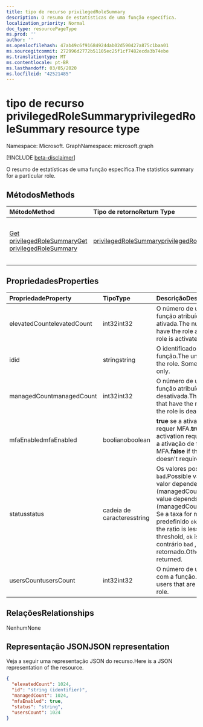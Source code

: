 ```yaml
---
title: tipo de recurso privilegedRoleSummary
description: O resumo de estatísticas de uma função específica.
localization_priority: Normal
doc_type: resourcePageType
ms.prod: ''
author: ''
ms.openlocfilehash: 47ab49c6f91684924dab02d590427a875c1baa01
ms.sourcegitcommit: 272996d2772b51105ec25f1cf7482ecda3b74ebe
ms.translationtype: MT
ms.contentlocale: pt-BR
ms.lasthandoff: 03/05/2020
ms.locfileid: "42521485"
---
```

# <a name="privilegedrolesummary-resource-type"></a><span data-ttu-id="ffbb1-103">tipo de recurso privilegedRoleSummary</span><span class="sxs-lookup"><span data-stu-id="ffbb1-103">privilegedRoleSummary resource type</span></span>

<span data-ttu-id="ffbb1-104">Namespace: Microsoft. Graph</span><span class="sxs-lookup"><span data-stu-id="ffbb1-104">Namespace: microsoft.graph</span></span>

[!INCLUDE [beta-disclaimer](../../includes/beta-disclaimer.md)]

<span data-ttu-id="ffbb1-105">O resumo de estatísticas de uma função específica.</span><span class="sxs-lookup"><span data-stu-id="ffbb1-105">The statistics summary for a particular role.</span></span>


## <a name="methods"></a><span data-ttu-id="ffbb1-106">Métodos</span><span class="sxs-lookup"><span data-stu-id="ffbb1-106">Methods</span></span>

| <span data-ttu-id="ffbb1-107">Método</span><span class="sxs-lookup"><span data-stu-id="ffbb1-107">Method</span></span>           | <span data-ttu-id="ffbb1-108">Tipo de retorno</span><span class="sxs-lookup"><span data-stu-id="ffbb1-108">Return Type</span></span>    |<span data-ttu-id="ffbb1-109">Descrição</span><span class="sxs-lookup"><span data-stu-id="ffbb1-109">Description</span></span>|
|:---------------|:--------|:----------|
|[<span data-ttu-id="ffbb1-110">Get privilegedRoleSummary</span><span class="sxs-lookup"><span data-stu-id="ffbb1-110">Get privilegedRoleSummary</span></span>](../api/privilegedrolesummary-get.md) | [<span data-ttu-id="ffbb1-111">privilegedRoleSummary</span><span class="sxs-lookup"><span data-stu-id="ffbb1-111">privilegedRoleSummary</span></span>](privilegedrolesummary.md) |<span data-ttu-id="ffbb1-112">Leia as propriedades e os relacionamentos do objeto privilegedRoleSummary.</span><span class="sxs-lookup"><span data-stu-id="ffbb1-112">Read properties and relationships of privilegedRoleSummary object.</span></span>|

## <a name="properties"></a><span data-ttu-id="ffbb1-113">Propriedades</span><span class="sxs-lookup"><span data-stu-id="ffbb1-113">Properties</span></span>
| <span data-ttu-id="ffbb1-114">Propriedade</span><span class="sxs-lookup"><span data-stu-id="ffbb1-114">Property</span></span>     | <span data-ttu-id="ffbb1-115">Tipo</span><span class="sxs-lookup"><span data-stu-id="ffbb1-115">Type</span></span>   |<span data-ttu-id="ffbb1-116">Descrição</span><span class="sxs-lookup"><span data-stu-id="ffbb1-116">Description</span></span>|
|:---------------|:--------|:----------|
|<span data-ttu-id="ffbb1-117">elevatedCount</span><span class="sxs-lookup"><span data-stu-id="ffbb1-117">elevatedCount</span></span>|<span data-ttu-id="ffbb1-118">int32</span><span class="sxs-lookup"><span data-stu-id="ffbb1-118">int32</span></span>|<span data-ttu-id="ffbb1-119">O número de usuários que têm a função atribuída e a função é ativada.</span><span class="sxs-lookup"><span data-stu-id="ffbb1-119">The number of users that have the role assigned and the role is activated.</span></span>|
|<span data-ttu-id="ffbb1-120">id</span><span class="sxs-lookup"><span data-stu-id="ffbb1-120">id</span></span>|<span data-ttu-id="ffbb1-121">string</span><span class="sxs-lookup"><span data-stu-id="ffbb1-121">string</span></span>| <span data-ttu-id="ffbb1-122">O identificador exclusivo da função.</span><span class="sxs-lookup"><span data-stu-id="ffbb1-122">The unique identifier for the role.</span></span> <span data-ttu-id="ffbb1-123">Somente leitura.</span><span class="sxs-lookup"><span data-stu-id="ffbb1-123">Read-only.</span></span>|
|<span data-ttu-id="ffbb1-124">managedCount</span><span class="sxs-lookup"><span data-stu-id="ffbb1-124">managedCount</span></span>|<span data-ttu-id="ffbb1-125">int32</span><span class="sxs-lookup"><span data-stu-id="ffbb1-125">int32</span></span>|<span data-ttu-id="ffbb1-126">O número de usuários que têm a função atribuída, mas a função é desativada.</span><span class="sxs-lookup"><span data-stu-id="ffbb1-126">The number of users that have the role assigned but the role is deactivated.</span></span>|
|<span data-ttu-id="ffbb1-127">mfaEnabled</span><span class="sxs-lookup"><span data-stu-id="ffbb1-127">mfaEnabled</span></span>|<span data-ttu-id="ffbb1-128">booliano</span><span class="sxs-lookup"><span data-stu-id="ffbb1-128">boolean</span></span>|<span data-ttu-id="ffbb1-129">**true** se a ativação de função requer MFA.</span><span class="sxs-lookup"><span data-stu-id="ffbb1-129">**true** if the role activation requires MFA.</span></span> <span data-ttu-id="ffbb1-130">**false** se a ativação de função não requer MFA.</span><span class="sxs-lookup"><span data-stu-id="ffbb1-130">**false** if the role activation doesn't require MFA.</span></span>|
|<span data-ttu-id="ffbb1-131">status</span><span class="sxs-lookup"><span data-stu-id="ffbb1-131">status</span></span>|<span data-ttu-id="ffbb1-132">cadeia de caracteres</span><span class="sxs-lookup"><span data-stu-id="ffbb1-132">string</span></span>| <span data-ttu-id="ffbb1-133">Os valores possíveis são: `ok` e `bad`.</span><span class="sxs-lookup"><span data-stu-id="ffbb1-133">Possible values are: `ok`, `bad`.</span></span> <span data-ttu-id="ffbb1-134">O valor depende da taxa de (managedCount/usersCount).</span><span class="sxs-lookup"><span data-stu-id="ffbb1-134">The value depends on the ratio of (managedCount / usersCount).</span></span> <span data-ttu-id="ffbb1-135">Se a taxa for menor que um limite predefinido `ok` , será retornado.</span><span class="sxs-lookup"><span data-stu-id="ffbb1-135">If the ratio is less than a predefined threshold, `ok` is returned.</span></span> <span data-ttu-id="ffbb1-136">Caso contrário `bad` , será retornado.</span><span class="sxs-lookup"><span data-stu-id="ffbb1-136">Otherwise, `bad` is returned.</span></span>|
|<span data-ttu-id="ffbb1-137">usersCount</span><span class="sxs-lookup"><span data-stu-id="ffbb1-137">usersCount</span></span>|<span data-ttu-id="ffbb1-138">int32</span><span class="sxs-lookup"><span data-stu-id="ffbb1-138">int32</span></span>|<span data-ttu-id="ffbb1-139">O número de usuários atribuídos com a função.</span><span class="sxs-lookup"><span data-stu-id="ffbb1-139">The number of users that are assigned with the role.</span></span>|

## <a name="relationships"></a><span data-ttu-id="ffbb1-140">Relações</span><span class="sxs-lookup"><span data-stu-id="ffbb1-140">Relationships</span></span>
<span data-ttu-id="ffbb1-141">Nenhum</span><span class="sxs-lookup"><span data-stu-id="ffbb1-141">None</span></span>


## <a name="json-representation"></a><span data-ttu-id="ffbb1-142">Representação JSON</span><span class="sxs-lookup"><span data-stu-id="ffbb1-142">JSON representation</span></span>

<span data-ttu-id="ffbb1-143">Veja a seguir uma representação JSON do recurso.</span><span class="sxs-lookup"><span data-stu-id="ffbb1-143">Here is a JSON representation of the resource.</span></span>

<!-- {
  "blockType": "resource",
  "optionalProperties": [

  ],
  "@odata.type": "microsoft.graph.privilegedRoleSummary"
}-->

```json
{
  "elevatedCount": 1024,
  "id": "string (identifier)",
  "managedCount": 1024,
  "mfaEnabled": true,
  "status": "string",
  "usersCount": 1024
}

```

<!-- uuid: 8fcb5dbc-d5aa-4681-8e31-b001d5168d79
2015-10-25 14:57:30 UTC -->
<!--
{
  "type": "#page.annotation",
  "description": "privilegedRoleSummary resource",
  "keywords": "",
  "section": "documentation",
  "tocPath": "",
  "suppressions": []
}
-->
